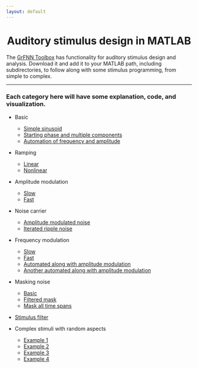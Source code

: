 ```yaml
---
layout: default
---
```

# <center>Auditory stimulus design in MATLAB</center>

The [GrFNN Toolbox](https://github.com/musicdynamicslab/grfnntoolbox) has functionality for auditory stimulus design and analysis. Download it and add it to your MATLAB path, including subdirectories, to follow along with some stimulus programming, from simple to complex.
* * *
### Each category here will have some explanation, code, and visualization.
- Basic
  - [Simple sinusoid](basicSin.html)
  - [Starting phase and multiple components](basicSinThAndMult.html)
  - [Automation of frequency and amplitude](basicSinAutomate.html)
- Ramping
  - [Linear](basicRamping.html)
  - [Nonlinear](basicRamping2.html)
- Amplitude modulation
  - [Slow](ampMod.html)
  - [Fast](ampMod2.html)
- Noise carrier
  - [Amplitude modulated noise](noiseAm.html)
  - [Iterated ripple noise](noiseIter.html)
- Frequency modulation
  - [Slow](freqMod.html)
  - [Fast](freqMod2.html)
  - [Automated along with amplitude modulation](freqAndAmpModAutomate.html)
  - [Another automated along with amplitude modulation](freqAndAmpModAutomate2.html)
- Masking noise
  - [Basic](noiseMask.html)
  - [Filtered mask](noiseMaskFilt.html)
  - [Mask all time spans](maskAll.html)
- [Stimulus filter](filtStim.html)

- Complex stimuli with random aspects
  - [Example 1](randomStim.html)
  - [Example 2](randomStim2.html)
  - [Example 3](randomStim3.html)
  - [Example 4](randomStim4.html)